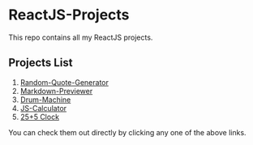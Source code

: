 # ReactJS-Projects
This repo contains all my ReactJS projects.

## Projects List
1. [Random-Quote-Generator](https://github.com/Im-Abhi/Random-Quote-Generator)
2. [Markdown-Previewer](https://github.com/Im-Abhi/MarkDown-Previewer)
3. [Drum-Machine](https://github.com/Im-Abhi/Drum-Machine)
4. [JS-Calculator](https://github.com/Im-Abhi/JS-Calculator)
5. [25+5 Clock](https://github.com/Im-Abhi/PomoDoro-Clock)

You can check them out directly by clicking any one of the above links.

